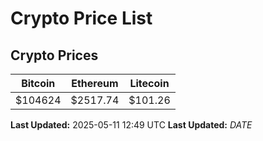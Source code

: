 # Crypto Price List

## Crypto Prices
| Bitcoin | Ethereum | Litecoin |
| ------- | -------- | -------- |
| $104624 | $2517.74 | $101.26 |
**Last Updated:** 2025-05-11 12:49 UTC
**Last Updated:** $DATE$
